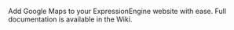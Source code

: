 Add Google Maps to your ExpressionEngine website with ease. Full documentation
is available in the Wiki.
